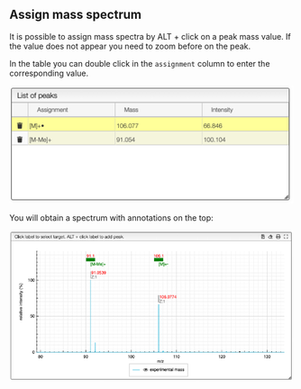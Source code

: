 ## Assign mass spectrum

It is possible to assign mass spectra by ALT + click on a peak mass value. If the value does
not appear you need to zoom before on the peak.

In the table you can double click in the `assignment` column to enter the corresponding value.

<img src="list.png">

You will obtain a spectrum with annotations on the top:

<img src="annotations.png">
